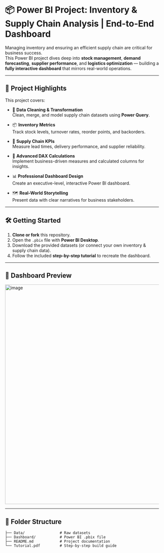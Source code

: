 # 📦 Power BI Project: Inventory & Supply Chain Analysis | End-to-End Dashboard

Managing inventory and ensuring an efficient supply chain are critical for business success.  
This Power BI project dives deep into **stock management**, **demand forecasting**, **supplier performance**, and **logistics optimization** — building a **fully interactive dashboard** that mirrors real-world operations.

---

## 🚀 Project Highlights

This project covers:

- 🧹 **Data Cleaning & Transformation**  
  Clean, merge, and model supply chain datasets using **Power Query**.
  
- 📦 **Inventory Metrics**  
  Track stock levels, turnover rates, reorder points, and backorders.
  
- 🚚 **Supply Chain KPIs**  
  Measure lead times, delivery performance, and supplier reliability.
  
- 🔢 **Advanced DAX Calculations**  
  Implement business-driven measures and calculated columns for insights.
  
- 📊 **Professional Dashboard Design**  
  Create an executive-level, interactive Power BI dashboard.
  
- 🗺️ **Real-World Storytelling**  
  Present data with clear narratives for business stakeholders.

---

## 🛠 Getting Started

1. **Clone or fork** this repository.  
2. Open the `.pbix` file with **Power BI Desktop**.  
3. Download the provided datasets (or connect your own inventory & supply chain data).  
4. Follow the included **step-by-step tutorial** to recreate the dashboard.

---

## 📸 Dashboard Preview

<img width="1298" height="718" alt="image" src="https://github.com/user-attachments/assets/8702a403-aa91-4c1f-8133-4020a343bd9b" />


---

## 📂 Folder Structure

```text
├── Data/                # Raw datasets
├── Dashboard/           # Power BI .pbix file
├── README.md            # Project documentation
└── Tutorial.pdf         # Step-by-step build guide
